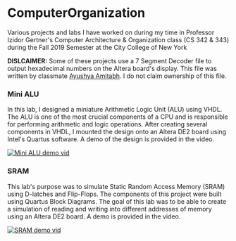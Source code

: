 # ComputerOrganization
Various projects and labs I have worked on during my time in Professor Izidor Gertner's Computer Architecture &amp; Organization class (CS 342 &amp; 343) during the Fall 2019 Semester at the City College of New York

<b>DISLCAIMER:</b> Some of these projects use a 7 Segment Decoder file to output hexadecimal numbers on the Altera board's display. This file was written by classmate <a href="https://github.com/ayushyamitabh">Ayushya Amitabh</a>. I do not claim ownership of this file. 



### Mini ALU
In this lab, I designed a miniature Arithmetic Logic Unit (ALU) using VHDL. The ALU is one of the most crucial components of a CPU and is responsible for performing arithmetic and logic operations. After creating several components in VHDL, I mounted the design onto an Altera DE2 board using Intel's Quartus software. A demo of the design is provided in the video. 

[![Mini ALU demo vid](https://img.youtube.com/vi/7O1HQqM_B4Y/0.jpg)](https://youtu.be/7O1HQqM_B4Y)


### SRAM
This lab's purpose was to simulate Static Random Access Memory (SRAM) using D-latches and Flip-Flops. The components of this project were built using Quartus Block Diagrams. The goal of this lab was to be able to create a simulation of reading and writing into different addresses of memory using an Altera DE2 board. A demo is provided in the video. 

[![SRAM demo vid](https://img.youtube.com/vi/fhxdjszO8r4/0.jpg)](https://youtu.be/fhxdjszO8r4)
